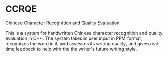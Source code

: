 # CCRQE
Chinese Character Recognition and Quality Evaluation

This is a system for handwritten Chinese character recognition and quality evaluation in C++. The system takes in user input
in PPM format, recognizes the word in it, and assesses its writing quality, and gives real-time feedback to help with the
the writer's future writing style.
